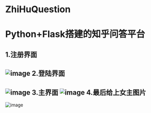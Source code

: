 # ZhiHuQuestion
Python+Flask搭建的知乎问答平台
======
1.注册界面
---
![image](https://github.com/YangJian1994/ZhiHuQuestion/blob/master/img/zhihu3.png)
2.登陆界面
---
![image](https://github.com/YangJian1994/ZhiHuQuestion/blob/master/img/zhihu2.png)
3.主界面
![image](https://github.com/YangJian1994/ZhiHuQuestion/blob/master/img/zhihu1.png)
4.最后给上女主图片
---
![image](https://github.com/YangJian1994/ZhiHuQuestion/blob/master/img/ztfl.jpg)
